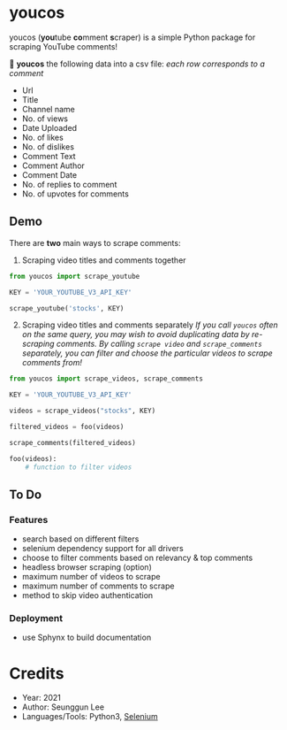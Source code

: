 # youcos

youcos (**you**tube **co**mment **s**craper) is a simple Python package for scraping YouTube comments!

:page_facing_up: **youcos** the following data into a csv file:
_each row corresponds to a comment_
- Url
- Title
- Channel name
- No. of views
- Date Uploaded
- No. of likes
- No. of dislikes
- Comment Text
- Comment Author
- Comment Date
- No. of replies to comment
- No. of upvotes for comments

## Demo
There are **two** main ways to scrape comments:

1. Scraping video titles and comments together
```python
from youcos import scrape_youtube

KEY = 'YOUR_YOUTUBE_V3_API_KEY'

scrape_youtube('stocks', KEY)
```

2. Scraping video titles and comments separately
_If you call `youcos` often on the same query, you may wish to avoid duplicating data by re-scraping comments._
_By calling `scrape video` and `scrape_comments` separately, you can filter and choose_
_the particular videos to scrape comments from!_

```python
from youcos import scrape_videos, scrape_comments

KEY = 'YOUR_YOUTUBE_V3_API_KEY'

videos = scrape_videos("stocks", KEY)

filtered_videos = foo(videos)

scrape_comments(filtered_videos)

foo(videos):
    # function to filter videos
```
    
## To Do
### Features
- search based on different filters
- selenium dependency support for all drivers
- choose to filter comments based on relevancy & top comments
- headless browser scraping (option)
- maximum number of videos to scrape
- maximum number of comments to scrape
- method to skip video authentication
### Deployment
- use Sphynx to build documentation

# Credits
- Year: 2021
- Author: Seunggun Lee
- Languages/Tools: Python3, [Selenium](https://www.selenium.dev/)